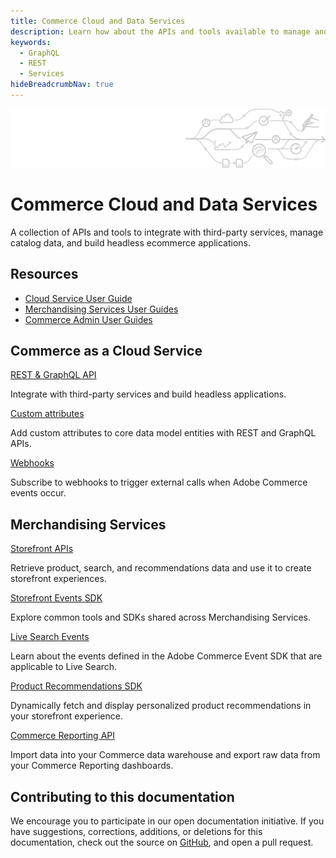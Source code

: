 ```yaml
---
title: Commerce Cloud and Data Services
description: Learn how about the APIs and tools available to manage and use commerce catalog and event data programmatically.
keywords:
  - GraphQL
  - REST
  - Services
hideBreadcrumbNav: true
---
```


<Hero slots="image, heading, text"/>

![Commerce Cloud and Data Services](_images/pipeline-illustration.png)

# Commerce Cloud and Data Services

A collection of APIs and tools to integrate with third-party services, manage catalog data, and build headless ecommerce applications.

<Resources slots="heading, links"/>

## Resources

*  [Cloud Service User Guide](https://experienceleague.adobe.com/docs/commerce/cloud-service/overview)
*  [Merchandising Services User Guides](https://experienceleague.adobe.com/en/docs/commerce/user-guides/home)
*  [Commerce Admin User Guides](https://experienceleague.adobe.com/en/docs/commerce-admin/user-guides/home)

<DiscoverBlock slots="heading, link, text"/>

## Commerce as a Cloud Service

[REST & GraphQL API](cloud/guides/index.md)

Integrate with third-party services and build headless applications.

<DiscoverBlock slots="link, text"/>

[Custom attributes](cloud/guides/custom-attributes.md)

Add custom attributes to core data model entities with REST and GraphQL APIs.

<DiscoverBlock slots="link, text"/>

[Webhooks](cloud/guides/webhooks.md)

Subscribe to webhooks to trigger external calls when Adobe Commerce events occur.

<DiscoverBlock slots="heading, link, text"/>

## Merchandising Services

[Storefront APIs](graphql/)

Retrieve product, search, and recommendations data and use it to create storefront experiences.

<DiscoverBlock slots="link, text"/>

[Storefront Events SDK](shared-services/)

Explore common tools and SDKs shared across Merchandising Services.

<DiscoverBlock slots="link, text"/>

[Live Search Events](live-search/)

Learn about the events defined in the Adobe Commerce Event SDK that are applicable to Live Search.

<DiscoverBlock slots="link, text"/>

[Product Recommendations SDK](product-recommendations/)

Dynamically fetch and display personalized product recommendations in your storefront experience.

<DiscoverBlock slots="link, text"/>

[Commerce Reporting API](reporting/)

Import data into your Commerce data warehouse and export raw data from your Commerce Reporting dashboards.

## Contributing to this documentation

We encourage you to participate in our open documentation initiative. If you have suggestions, corrections, additions, or deletions for this documentation, check out the source on [GitHub](https://github.com/adobedocs/commerce-services), and open a pull request.
